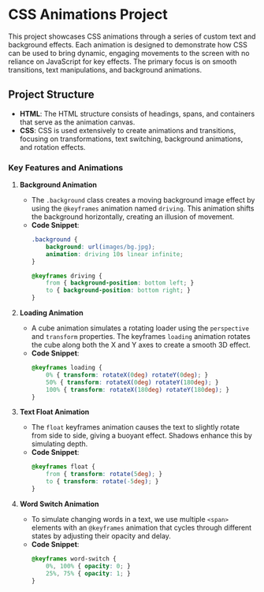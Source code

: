 # CSS Animations Project

This project showcases CSS animations through a series of custom text and background effects. Each animation is designed to demonstrate how CSS can be used to bring dynamic, engaging movements to the screen with no reliance on JavaScript for key effects. The primary focus is on smooth transitions, text manipulations, and background animations.

## Project Structure

- **HTML**: The HTML structure consists of headings, spans, and containers that serve as the animation canvas.
- **CSS**: CSS is used extensively to create animations and transitions, focusing on transformations, text switching, background animations, and rotation effects.

### Key Features and Animations

1. **Background Animation**
   - The `.background` class creates a moving background image effect by using the `@keyframes` animation named `driving`. This animation shifts the background horizontally, creating an illusion of movement. 
   - **Code Snippet**:
     ```css
     .background {
         background: url(images/bg.jpg);
         animation: driving 10s linear infinite;
     }

     @keyframes driving {
         from { background-position: bottom left; }
         to { background-position: bottom right; }
     }
     ```

2. **Loading Animation**
   - A cube animation simulates a rotating loader using the `perspective` and `transform` properties. The keyframes `loading` animation rotates the cube along both the X and Y axes to create a smooth 3D effect.
   - **Code Snippet**:
     ```css
     @keyframes loading {
         0% { transform: rotateX(0deg) rotateY(0deg); }
         50% { transform: rotateX(0deg) rotateY(180deg); }
         100% { transform: rotateX(180deg) rotateY(180deg); }
     }
     ```

3. **Text Float Animation**
   - The `float` keyframes animation causes the text to slightly rotate from side to side, giving a buoyant effect. Shadows enhance this by simulating depth.
   - **Code Snippet**:
     ```css
     @keyframes float {
         from { transform: rotate(5deg); }
         to { transform: rotate(-5deg); }
     }
     ```

4. **Word Switch Animation**
   - To simulate changing words in a text, we use multiple `<span>` elements with an `@keyframes` animation that cycles through different states by adjusting their opacity and delay.
   - **Code Snippet**:
     ```css
     @keyframes word-switch {
         0%, 100% { opacity: 0; }
         25%, 75% { opacity: 1; }
     }
     ```

